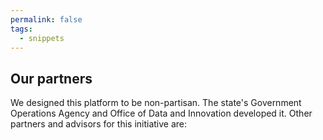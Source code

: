 ```yaml
---
permalink: false
tags:
  - snippets
--- 
```

## Our partners

We designed this platform to be non-partisan. The state's Government Operations Agency and Office of Data and Innovation developed it. Other partners and advisors for this initiative are: